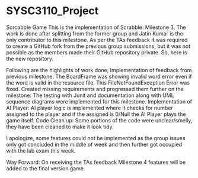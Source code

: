 # SYSC3110_Project
Scrcabble Game
This is the implementation of Scrabble: Milestone 3. The work is done after splitting from the former group and Jatin Kumar is the only contributor to this milestone. As per the TAs feedback it was required to create a GitHub fork from the previous group submissions, but it was not possible as the members made their GitHub repository private. So, here is the new repository.

Following are the highlights of work done;
Implementation of feedback from previous milestone: The BoardFrame was showing invalid word error even if the word is valid in the resource file. This FileNotFoundException Error was fixed.
Created missing requirements and progressed them further on the milestone: The testing with Junit and documentation along with UML sequence diagrams were implemented for this milestone.
Implementation of AI Player: AI player logic is implemented where it checks for number assigned to the player and if the assigned is 0/Null the AI Player plays the game itself.
Code Clean up: Some portions of the code were unclear/smelly, they have been cleaned to make it look tidy.

I apologize, some features could not be implemented as the group issues only got concluded in the middle of week and then further got occupied with the lab exam this week.

Way Forward: On receiving the TAs feedback Milestone 4 features will be added to the final version game. 
